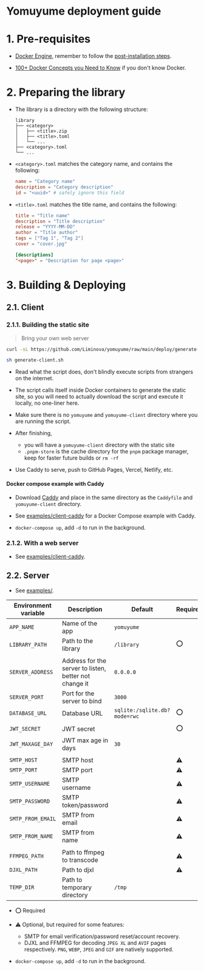 # Yomuyume deployment guide

# 1. Pre-requisites

- [Docker Engine](https://docs.docker.com/engine/install/), remember to follow the [post-installation steps](https://docs.docker.com/engine/install/linux-postinstall/).

- [100+ Docker Concepts you Need to Know](https://youtu.be/rIrNIzy6U_g) if you don't know Docker.

# 2. Preparing the library

- The library is a directory with the following structure:
    ```plaintext
    library
    ├── <category>
    │   ├── <title>.zip
    │   ├── <title>.toml
    │   └── ...
    ├── <category>.toml
    └── ...
    ```

- `<category>.toml` matches the category name, and contains the following:
    ```toml
    name = "Category name"
    description = "Category description"
    id = "<uuid>" # safely ignore this field
    ```

- `<title>.toml` matches the title name, and contains the following:
    ```toml
    title = "Title name"
    description = "Title description"
    release = "YYYY-MM-DD"
    author = "Title author"
    tags = ["Tag 1", "Tag 2"]
    cover = "cover.jpg"

    [descriptions]
    "<page>" = "Description for page <page>"
    ```

# 3. Building & Deploying

## 2.1. Client

### 2.1.1. Building the static site

> Bring your own web server

```sh
curl -sL https://github.com/Liminova/yomuyume/raw/main/deploy/generate-client.sh

sh generate-client.sh
```

- Read what the script does, don't blindly execute scripts from strangers on the internet.

- The script calls itself inside Docker containers to generate the static site, so you will need to actually download the script and execute it locally, no one-liner here.

- Make sure there is no `yomuyume` and `yomuyume-client` directory where you are running the script.

- After finishing,
    - you will have a `yomuyume-client` directory with the static site
    - `.pnpm-store` is the cache directory for the `pnpm` package manager, keep for faster future builds or `rm -rf`

- Use Caddy to serve, push to GitHub Pages, Vercel, Netlify, etc.

#### Docker compose example with Caddy

- Download [Caddy](https://caddyserver.com/download) and place in the same directory as the `Caddyfile` and `yomuyume-client` directory.

- See [examples/client-caddy](./examples/client-caddy/) for a Docker Compose example with Caddy.

- `docker-compose up`, add `-d` to run in the background.

### 2.1.2. With a web server

- See [examples/client-caddy](./examples/client-caddy/).

## 2.2. Server

- See [examples/](./examples/recommended/).

| Environment variable | Description                                            | Default                      | Required |
|----------------------|--------------------------------------------------------|------------------------------|----------|
| `APP_NAME`           | Name of the app                                        | `yomuyume`                   |          |
| `LIBRARY_PATH`       | Path to the library                                    | `/library`                   | ⭕        |
|                      |                                                        |                              |          |
| `SERVER_ADDRESS`     | Address for the server to listen, better not change it | `0.0.0.0`                    |          |
| `SERVER_PORT`        | Port for the server to bind                            | `3000`                       |          |
| `DATABASE_URL`       | Database URL                                           | `sqlite:/sqlite.db?mode=rwc` | ⭕        |
|                      |                                                        |                              |          |
| `JWT_SECRET`         | JWT secret                                             |                              | ⭕        |
| `JWT_MAXAGE_DAY`     | JWT max age in days                                    | `30`                         |          |
|                      |                                                        |                              |          |
| `SMTP_HOST`          | SMTP host                                              |                              | ⚠️        |
| `SMTP_PORT`          | SMTP port                                              |                              | ⚠️        |
| `SMTP_USERNAME`      | SMTP username                                          |                              | ⚠️        |
| `SMTP_PASSWORD`      | SMTP token/password                                    |                              | ⚠️        |
| `SMTP_FROM_EMAIL`    | SMTP from email                                        |                              | ⚠️        |
| `SMTP_FROM_NAME`     | SMTP from name                                         |                              | ⚠️        |
|                      |                                                        |                              |          |
| `FFMPEG_PATH`        | Path to ffmpeg to transcode                            |                              | ⚠️        |
| `DJXL_PATH`          | Path to djxl                                           |                              | ⚠️        |
| `TEMP_DIR`           | Path to temporary directory                            | `/tmp`                       |          |

- ⭕ Required

- ⚠️ Optional, but required for some features:
    - SMTP for email verification/password reset/account recovery.
    - DJXL and FFMPEG for decoding `JPEG XL` and `AVIF` pages respectively. `PNG`, `WEBP`, `JPEG` and `GIF` are natively supported.

- `docker-compose up`, add `-d` to run in the background.